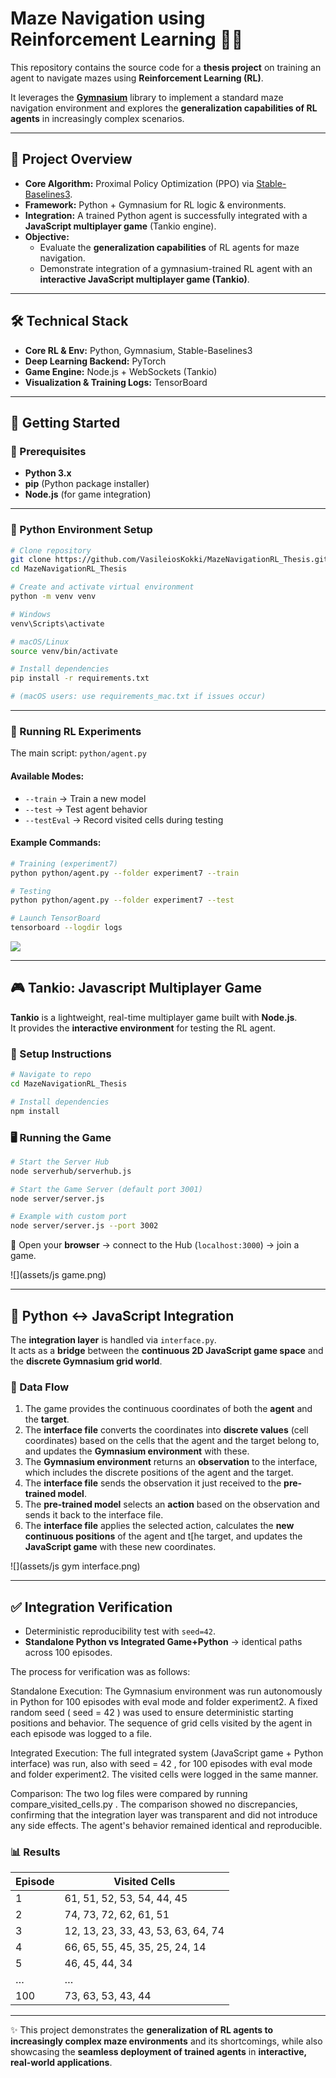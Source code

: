 # Maze Navigation using Reinforcement Learning 🧭🤖

This repository contains the source code for a **thesis project** on training an agent to navigate mazes using **Reinforcement Learning (RL)**.  

It leverages the **[Gymnasium](https://gymnasium.farama.org/)** library to implement a standard maze navigation environment and explores the **generalization capabilities of RL agents** in increasingly complex scenarios.  

---

## 📌 Project Overview  

- **Core Algorithm:** Proximal Policy Optimization (PPO) via [Stable-Baselines3](https://stable-baselines3.readthedocs.io/).  
- **Framework:** Python + Gymnasium for RL logic & environments.  
- **Integration:** A trained Python agent is successfully integrated with a **JavaScript multiplayer game** (Tankio engine).  
- **Objective:**
  - Evaluate the **generalization capabilities** of RL agents for maze navigation.    
  - Demonstrate integration of a gymnasium-trained RL agent with an **interactive JavaScript multiplayer game (Tankio)**.  

---

## 🛠️ Technical Stack  

- **Core RL & Env:** Python, Gymnasium, Stable-Baselines3  
- **Deep Learning Backend:** PyTorch  
- **Game Engine:** Node.js + WebSockets (Tankio)  
- **Visualization & Training Logs:** TensorBoard  

---

## 🚀 Getting Started  

### 🔧 Prerequisites  

- **Python 3.x**  
- **pip** (Python package installer)  
- **Node.js** (for game integration)  

---

### 🐍 Python Environment Setup  

```bash
# Clone repository
git clone https://github.com/VasileiosKokki/MazeNavigationRL_Thesis.git
cd MazeNavigationRL_Thesis

# Create and activate virtual environment
python -m venv venv

# Windows
venv\Scripts\activate

# macOS/Linux
source venv/bin/activate

# Install dependencies
pip install -r requirements.txt

# (macOS users: use requirements_mac.txt if issues occur)
```

---

### 🎯 Running RL Experiments  

The main script: `python/agent.py`  

#### Available Modes:
- `--train` → Train a new model  
- `--test` → Test agent behavior  
- `--testEval` → Record visited cells during testing

#### Example Commands:  

```bash
# Training (experiment7)
python python/agent.py --folder experiment7 --train

# Testing
python python/agent.py --folder experiment7 --test

# Launch TensorBoard
tensorboard --logdir logs
```

![](assets/pygame_10x10_obs.png)

---

## 🎮 Tankio: Javascript Multiplayer Game

**Tankio** is a lightweight, real-time multiplayer game built with **Node.js**.  
It provides the **interactive environment** for testing the RL agent.  

### 🔧 Setup Instructions  

```bash
# Navigate to repo
cd MazeNavigationRL_Thesis

# Install dependencies
npm install
```

### 🖥️ Running the Game  

```bash
# Start the Server Hub
node serverhub/serverhub.js

# Start the Game Server (default port 3001)
node server/server.js

# Example with custom port
node server/server.js --port 3002
```

📍 Open your **browser** → connect to the Hub (`localhost:3000`) → join a game.  

![](assets/js game.png)

---

## 🔗 Python ↔ JavaScript Integration  

The **integration layer** is handled via `interface.py`.  
It acts as a **bridge** between the **continuous 2D JavaScript game space** and the **discrete Gymnasium grid world**.  

### 🔄 Data Flow  

1. The game provides the continuous coordinates of both the **agent** and the **target**.
2. The **interface file** converts the coordinates into **discrete values** (cell coordinates) based on the cells that the agent and the target belong to, and updates the **Gymnasium environment** with these.
3. The **Gymnasium environment** returns an **observation** to the interface, which includes the discrete positions of the agent and the target.
4. The **interface file** sends the observation it just received to the **pre-trained model**.
5. The **pre-trained model** selects an **action** based on the observation and sends it back to the interface file.
6. The **interface file** applies the selected action, calculates the **new continuous positions** of the agent and t[he target, and updates the **JavaScript game** with these new coordinates.

![](assets/js gym interface.png)

---

## ✅ Integration Verification  

- Deterministic reproducibility test with `seed=42`.  
- **Standalone Python vs Integrated Game+Python** → identical paths across 100 episodes.  

The process for verification was as follows:

Standalone Execution: The Gymnasium environment was run autonomously in Python for 100 episodes with eval mode and folder experiment2. A fixed random seed ( seed = 42 ) was used to ensure deterministic starting positions and behavior. The sequence of grid cells visited by the agent in each episode was logged to a file.

Integrated Execution: The full integrated system (JavaScript game + Python interface) was run, also with seed = 42 , for 100 episodes with eval mode and folder experiment2. The visited cells were logged in the same manner.

Comparison: The two log files were compared by running compare_visited_cells.py . The comparison showed no discrepancies, confirming that the integration layer was transparent and did not introduce any side effects. The agent's behavior remained identical and reproducible.

### 📊 Results

| Episode | Visited Cells |
|---------|---------------|
| 1       | 61, 51, 52, 53, 54, 44, 45 |
| 2       | 74, 73, 72, 62, 61, 51 |
| 3       | 12, 13, 23, 33, 43, 53, 63, 64, 74 |
| 4       | 66, 65, 55, 45, 35, 25, 24, 14 |
| 5       | 46, 45, 44, 34 |
| …       | … |
| 100     | 73, 63, 53, 43, 44 |

---

✨ This project demonstrates the **generalization of RL agents to increasingly complex maze environments** and its shortcomings, while also showcasing the **seamless deployment of trained agents** in **interactive, real-world applications**.
